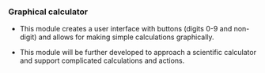 ### Graphical calculator

* This module creates a user interface with buttons (digits 0-9 and non-digit) and allows for making simple calculations graphically.

* This module will be further developed to approach a scientific calculator and support complicated calculations and actions.